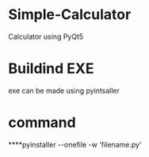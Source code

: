 # Simple-Calculator
Calculator using PyQt5
# Buildind EXE
exe can be made using pyintsaller
# command
****pyinstaller --onefile -w 'filename.py'
